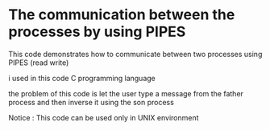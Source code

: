 # The communication between the processes by using PIPES

This code demonstrates how to communicate between two processes using PIPES
(read write)

i used in this code C programming language

the problem of this code is let the user type a message from the father process and then inverse it using the son process

Notice : This code can be used only in UNIX environment
